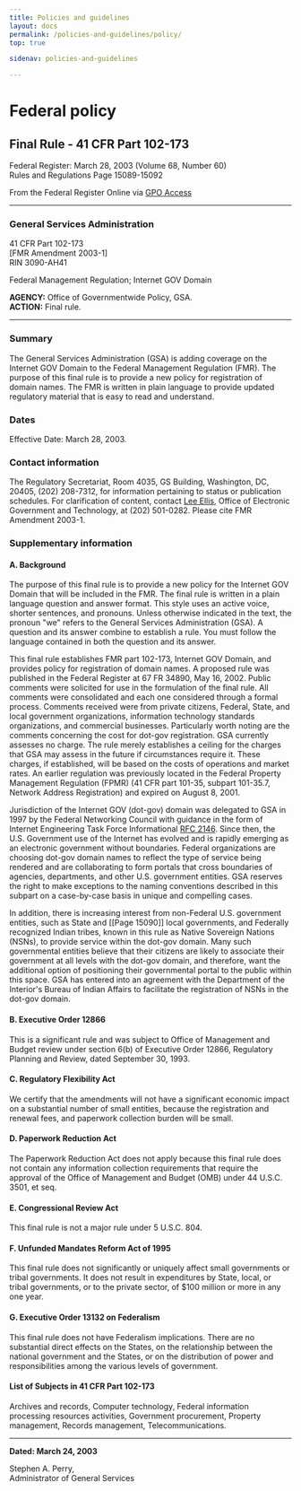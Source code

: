 ```yaml
---
title: Policies and guidelines
layout: docs
permalink: /policies-and-guidelines/policy/
top: true

sidenav: policies-and-guidelines

---
```


# Federal policy

## Final Rule - 41 CFR Part 102-173

Federal Register: March 28, 2003 (Volume 68, Number 60)  
Rules and Regulations
Page 15089-15092

From the Federal Register Online via [GPO Access](https://www.gpo.gov/fdsys/pkg/FR-2003-03-28/html/03-7413.htm)

---

### General Services Administration

41 CFR Part 102-173  
[FMR Amendment 2003-1]  
RIN 3090-AH41  

Federal Management Regulation; Internet GOV Domain

**AGENCY:** Office of Governmentwide Policy, GSA.  
**ACTION:** Final rule.  

---

### Summary

The General Services Administration (GSA) is adding coverage on the Internet GOV Domain to the Federal Management Regulation (FMR). The purpose of this final rule is to provide a new policy for registration of domain names. The FMR is written in plain language to provide updated regulatory material that is easy to read and understand.

### Dates

Effective Date: March 28, 2003.

### Contact information

The Regulatory Secretariat, Room 4035, GS Building, Washington, DC, 20405, (202) 208-7312, for information pertaining to status or publication schedules. For clarification of content, contact [Lee Ellis](mailto:lee.ellis@gsa.gov?subject=FMR%20Amendment%202003-1), Office of Electronic Government and Technology, at (202) 501-0282. Please cite FMR Amendment 2003-1.

### Supplementary information

#### A. Background

The purpose of this final rule is to provide a new policy for the Internet GOV Domain that will be included in the FMR. The final rule is written in a plain language question and answer format. This style uses an active voice, shorter sentences, and pronouns. Unless otherwise indicated in the text, the pronoun "we" refers to the General Services Administration (GSA). A question and its answer combine to establish a rule. You must follow the language contained in both the question and its answer.

This final rule establishes FMR part 102-173, Internet GOV Domain, and provides policy for registration of domain names. A proposed rule was published in the Federal Register at 67 FR 34890, May 16, 2002. Public comments were solicited for use in the formulation of the final rule. All comments were consolidated and each one considered through a formal process. Comments received were from private citizens, Federal, State, and local government organizations, information technology standards organizations, and commercial businesses. Particularly worth noting are the comments concerning the cost for dot-gov registration. GSA currently assesses no charge. The rule merely establishes a ceiling for the charges that GSA may assess in the future if circumstances require it. These charges, if established, will be based on the costs of operations and market rates. An earlier regulation was previously located in the Federal Property Management Regulation (FPMR) (41 CFR part 101-35, subpart 101-35.7, Network Address Registration) and expired on August 8, 2001.

Jurisdiction of the Internet GOV (dot-gov) domain was delegated to GSA in 1997 by the Federal Networking Council with guidance in the form of Internet Engineering Task Force Informational [RFC 2146](http://www.ietf.org/rfc/rfc2146.txt?number=2146). Since then, the U.S. Government use of the Internet has evolved and is rapidly emerging as an electronic government without boundaries. Federal organizations are choosing dot-gov domain names to reflect the type of service being rendered and are collaborating to form portals that cross boundaries of agencies, departments, and other U.S. government entities. GSA reserves the right to make exceptions to the naming conventions described in this subpart on a case-by-case basis in unique and compelling cases.

In addition, there is increasing interest from non-Federal U.S. government entities, such as State and [[Page 15090]] local governments, and Federally recognized Indian tribes, known in this rule as Native Sovereign Nations (NSNs), to provide service within the dot-gov domain. Many such governmental entities believe that their citizens are likely to associate their government at all levels with the dot-gov domain, and therefore, want the additional option of positioning their governmental portal to the public within this space. GSA has entered into an agreement with the Department of the Interior's Bureau of Indian Affairs to facilitate the registration of NSNs in the dot-gov domain.

#### B. Executive Order 12866

This is a significant rule and was subject to Office of Management and Budget review under section 6(b) of Executive Order 12866, Regulatory Planning and Review, dated September 30, 1993.

#### C. Regulatory Flexibility Act

We certify that the amendments will not have a significant economic impact on a substantial number of small entities, because the registration and renewal fees, and paperwork collection burden will be small.

#### D. Paperwork Reduction Act

The Paperwork Reduction Act does not apply because this final rule does not contain any information collection requirements that require the approval of the Office of Management and Budget (OMB) under 44 U.S.C. 3501, et seq.

#### E. Congressional Review Act

This final rule is not a major rule under 5 U.S.C. 804.

#### F. Unfunded Mandates Reform Act of 1995

This final rule does not significantly or uniquely affect small governments or tribal governments. It does not result in expenditures by State, local, or tribal governments, or to the private sector, of $100 million or more in any one year.

#### G. Executive Order 13132 on Federalism

This final rule does not have Federalism implications. There are no substantial direct effects on the States, on the relationship between the national government and the States, or on the distribution of power and responsibilities among the various levels of government.

#### List of Subjects in 41 CFR Part 102-173

Archives and records, Computer technology, Federal information processing resources activities, Government procurement, Property management, Records management, Telecommunications.

---

**Dated: March 24, 2003**

Stephen A. Perry,  
Administrator of General Services
